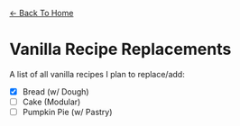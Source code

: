 [<- Back To Home](https://github.com/OrenjiAo64/Food-Redux)
# Vanilla Recipe Replacements
A list of all vanilla recipes I plan to replace/add:

- [x] Bread           (w/ Dough)
- [ ] Cake            (Modular)
- [ ] Pumpkin Pie     (w/ Pastry)
